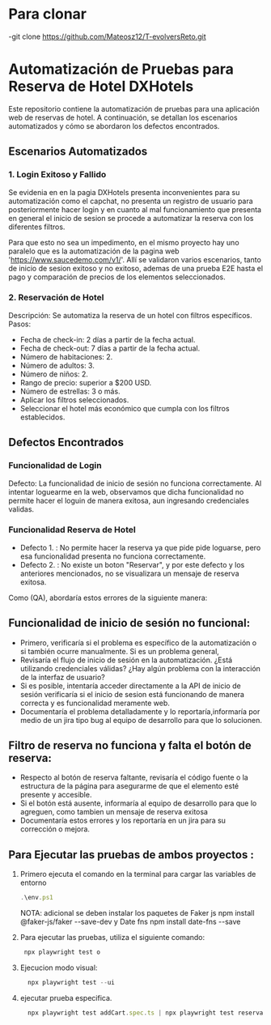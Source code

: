 # Para clonar 
-git clone https://github.com/Mateosz12/T-evolversReto.git

# Automatización de Pruebas para Reserva de Hotel DXHotels

Este repositorio contiene la automatización de pruebas para una aplicación web de reservas de hotel. A continuación, se detallan los escenarios automatizados y cómo se abordaron los defectos encontrados.

## Escenarios Automatizados

### 1. Login Exitoso y Fallido
Se evidenia en en la pagia DXHotels presenta inconvenientes para su automatización como el capchat, no presenta un registro de usuario para posteriormente hacer login
y en cuanto al mal funcionamiento que presenta en general el inicio de sesion se procede a automatizar la reserva con los diferentes filtros.

Para que esto no sea un impedimento, en el mismo proyecto hay uno paralelo que es la automatización de la pagina web 'https://www.saucedemo.com/v1/'.
Allí se validaron varios escenarios, tanto de inicio de sesion exitoso y no exitoso, ademas de una prueba E2E hasta el pago y comparación de precios de los elementos seleccionados.

### 2. Reservación de Hotel
Descripción: Se automatiza la reserva de un hotel con filtros específicos.
Pasos:
- Fecha de check-in: 2 días a partir de la fecha actual.
- Fecha de check-out: 7 días a partir de la fecha actual.
- Número de habitaciones: 2.
- Número de adultos: 3.
- Número de niños: 2.
- Rango de precio: superior a $200 USD.
- Número de estrellas: 3 o más.
- Aplicar los filtros seleccionados.
- Seleccionar el hotel más económico que cumpla con los filtros
establecidos.

## Defectos Encontrados
### Funcionalidad de Login
Defecto: La funcionalidad de inicio de sesión no funciona correctamente.
Al intentar loguearme en la web, observamos que dicha funcionalidad no permite hacer el loguin de manera exitosa, aun ingresando credenciales validas.

### Funcionalidad Reserva de Hotel
- Defecto 1. : No permite hacer la reserva ya que pide pide loguarse, pero esa funcionalidad presenta no funciona correctamente.
- Defecto 2. : No existe un boton "Reservar", y por este defecto y los anteriores mencionados, no se visualizara un mensaje de reserva exitosa.

Como (QA), abordaría estos errores de la siguiente manera:

## Funcionalidad de inicio de sesión no funcional:
- Primero, verificaría si el problema es específico de la automatización o si también ocurre manualmente. Si es un problema general,
- Revisaría el flujo de inicio de sesión en la automatización. ¿Está utilizando credenciales válidas? ¿Hay algún problema con la interacción de la interfaz de usuario?
- Si es posible, intentaría acceder directamente a la API de inicio de sesión verificaría si el inicio de sesion está funcionando de manera correcta y es funcionalidad meramente web.
- Documentaría el problema detalladamente y lo reportaría,informaría por medio de un jira tipo bug al equipo de desarrollo para que lo solucionen.


## Filtro de reserva no funciona y falta el botón de reserva:

- Respecto al botón de reserva faltante, revisaría el código fuente o la estructura de la página para asegurarme de que el elemento esté presente y accesible.
- Si el botón está ausente, informaría al equipo de desarrollo para que lo agreguen, como tambien un mensaje de reserva exitosa
- Documentaría estos errores y los reportaría en un jira para su corrección o mejora.


## Para Ejecutar las pruebas de ambos proyectos :

 1. Primero ejecuta el comando en la terminal para cargar las variables de entorno
     ```javascript
     .\env.ps1 

     ```
     NOTA: adicional se deben instalar los paquetes de Faker js npm install @faker-js/faker --save-dev  y  Date fns npm install date-fns --save
 2. Para ejecutar las pruebas, utiliza el siguiente comando:
     ```javascript
      npx playwright test o 

    ```
2. Ejecucion modo visual:

    ```javascript
      npx playwright test --ui

    ```
3. ejecutar prueba especifica.
   ```javascript
     npx playwright test addCart.spec.ts | npx playwright test reservationHotel.spec.ts | login.espec.ts
